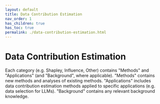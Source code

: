 ```yaml
---
layout: default
title: Data Contribution Estimation
nav_order: 1
has_children: true
has_toc: true
permalink: ./data-contribution-estimation.html
---
```


# Data Contribution Estimation

Each category (e.g. Shapley, Influence, Other) contains "Methods" and "Applications" (and "Background", where applicable). "Methods" contains new methods and analyses of existing methods. "Applications" includes data contribution estimation methods applied to specific applications (e.g. data selection for LLMs). "Background" contains any relevant background knowledge.


